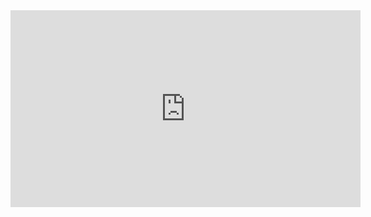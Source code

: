 <iframe width="560" height="315" src="https://youtu.be/qv6pYIjCaXE" title="YouTube video player" frameborder="0" allow="accelerometer; autoplay; clipboard-write; encrypted-media; gyroscope; picture-in-picture" allowfullscreen></iframe>
